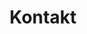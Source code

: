 ---
email: "schoneweide.berlin@coderdojo.com"
facebook: "coderdojo.schoneweide.5"
instagram: "coderdojoschoneweide"
github: "CoderDojo-Schoeneweide"
title: "Kontakt"
---